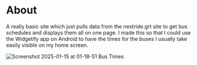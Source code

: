 # About
A really basic site which just pulls data from the nextride.grt site to get bus schedules and displays them all on one page. I made this so that I could use the Widgetify app on Android to have the times for the buses I usually take easily visible on my home screen. 

![Screenshot 2025-01-15 at 01-18-51 Bus Times](https://github.com/user-attachments/assets/2ab4d5a8-d4ad-4121-b933-360304cc7dea)
